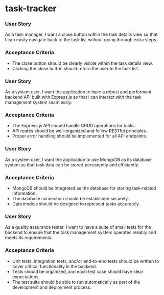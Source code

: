 # task-tracker

### User Story
As a task manager, I want a close button within the task details view so that I can easily navigate back to the task list without going through extra steps.

### Acceptance Criteria
- The close button should be clearly visible within the task details view.
- Clicking the close button should return the user to the task list.

### User Story
As a system user, I want the application to have a robust and performant backend API built with Express.js so that I can interact with the task management system seamlessly.

### Acceptance Criteria
- The Express.js API should handle CRUD operations for tasks.
- API routes should be well-organized and follow RESTful principles.
- Proper error handling should be implemented for all API endpoints.

### User Story
As a system user, I want the application to use MongoDB as its database system so that task data can be stored persistently and efficiently.

### Acceptance Criteria
- MongoDB should be integrated as the database for storing task-related information.
- The database connection should be established securely.
- Data models should be designed to represent tasks accurately.

### User Story
As a quality assurance tester, I want to have a suite of small tests for the backend to ensure that the task management system operates reliably and meets its requirements.

### Acceptance Criteria
- Unit tests, integration tests, and/or end-to-end tests should be written to cover critical functionality in the backend.
- Tests should be organized, and each test case should have clear expectations.
- The test suite should be able to run automatically as part of the development and deployment process.
